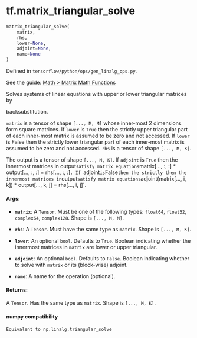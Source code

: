 <div itemscope itemtype="http://developers.google.com/ReferenceObject">
<meta itemprop="name" content="tf.matrix_triangular_solve" />
</div>

# tf.matrix_triangular_solve

``` python
matrix_triangular_solve(
    matrix,
    rhs,
    lower=None,
    adjoint=None,
    name=None
)
```



Defined in `tensorflow/python/ops/gen_linalg_ops.py`.

See the guide: [Math > Matrix Math Functions](../../../api_guides/python/math_ops.md#Matrix_Math_Functions)

Solves systems of linear equations with upper or lower triangular matrices by

backsubstitution.

`matrix` is a tensor of shape `[..., M, M]` whose inner-most 2 dimensions form
square matrices. If `lower` is `True` then the strictly upper triangular part
of each inner-most matrix is assumed to be zero and not accessed.
If `lower` is False then the strictly lower triangular part of each inner-most
matrix is assumed to be zero and not accessed.
`rhs` is a tensor of shape `[..., M, K]`.

The output is a tensor of shape `[..., M, K]`. If `adjoint` is
`True` then the innermost matrices in output` satisfy matrix equations
`matrix[..., :, :] * output[..., :, :] = rhs[..., :, :]`.
If `adjoint` is `False` then the strictly then the  innermost matrices in
`output` satisfy matrix equations
`adjoint(matrix[..., i, k]) * output[..., k, j] = rhs[..., i, j]`.

#### Args:

* <b>`matrix`</b>: A `Tensor`. Must be one of the following types: `float64`, `float32`, `complex64`, `complex128`.
    Shape is `[..., M, M]`.
* <b>`rhs`</b>: A `Tensor`. Must have the same type as `matrix`.
    Shape is `[..., M, K]`.
* <b>`lower`</b>: An optional `bool`. Defaults to `True`.
    Boolean indicating whether the innermost matrices in `matrix` are
    lower or upper triangular.
* <b>`adjoint`</b>: An optional `bool`. Defaults to `False`.
    Boolean indicating whether to solve with `matrix` or its (block-wise)
             adjoint.


* <b>`name`</b>: A name for the operation (optional).


#### Returns:

  A `Tensor`. Has the same type as `matrix`. Shape is `[..., M, K]`.

#### numpy compatibility
    Equivalent to np.linalg.triangular_solve

